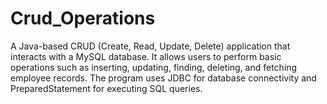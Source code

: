 # Crud_Operations
A Java-based CRUD (Create, Read, Update, Delete) application that interacts with a MySQL database. It allows users to perform basic operations such as inserting, updating, finding, deleting, and fetching employee records. The program uses JDBC for database connectivity and PreparedStatement for executing SQL queries.
